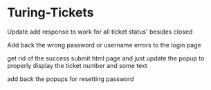 # Turing-Tickets

Update add response to work for all ticket status' besides closed

Add back the wrong password or username errors to the login page

get rid of the success submit html page and just update the popup to properly display the ticket number and some text

add back the popups for resetting password